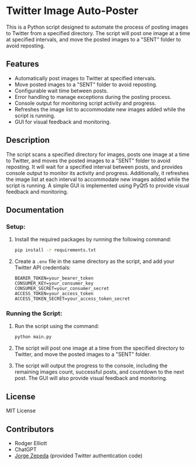# Twitter Image Auto-Poster

This is a Python script designed to automate the process of posting images to Twitter from a specified directory. The script will post one image at a time at specified intervals, and move the posted images to a "SENT" folder to avoid reposting.

## Features

- Automatically post images to Twitter at specified intervals.
- Move posted images to a "SENT" folder to avoid reposting.
- Configurable wait time between posts.
- Error handling to manage exceptions during the posting process.
- Console output for monitoring script activity and progress.
- Refreshes the image list to accommodate new images added while the script is running.
- GUI for visual feedback and monitoring.

## Description

The script scans a specified directory for images, posts one image at a time to Twitter, and moves the posted images to a "SENT" folder to avoid reposting. It will wait for a specified interval between posts, and provides console output to monitor its activity and progress. Additionally, it refreshes the image list at each interval to accommodate new images added while the script is running. A simple GUI is implemented using PyQt5 to provide visual feedback and monitoring.

## Documentation

### Setup:

1. Install the required packages by running the following command:

   ```bash
   pip install -r requirements.txt
   ```

2. Create a `.env` file in the same directory as the script, and add your Twitter API credentials:
   ```env
   BEARER_TOKEN=your_bearer_token
   CONSUMER_KEY=your_consumer_key
   CONSUMER_SECRET=your_consumer_secret
   ACCESS_TOKEN=your_access_token
   ACCESS_TOKEN_SECRET=your_access_token_secret
   ```

### Running the Script:

1. Run the script using the command:

   ```bash
   python main.py
   ```

2. The script will post one image at a time from the specified directory to Twitter, and move the posted images to a "SENT" folder.
3. The script will output the progress to the console, including the remaining images count, successful posts, and countdown to the next post. The GUI will also provide visual feedback and monitoring.

## License

MIT License

## Contributors

- Rodger Elliott
- ChatGPT
- [Jorge Zepeda](https://github.com/jorgez19/TweepyV2Images) (provided Twitter authentication code)
